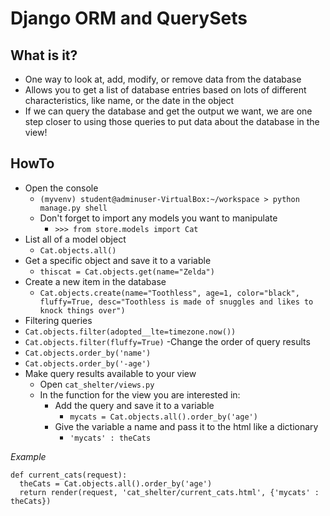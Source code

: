 # Django ORM and QuerySets #

## What is it? ##

- One way to look at, add, modify, or remove data from the database
- Allows you to get a list of database entries based on lots of different characteristics, like name, or the date in the object
- If we can query the database and get the output we want, we are one step closer to using those queries to put data about the database in the view!

## HowTo ##

- Open the console
  - `(myvenv) student@adminuser-VirtualBox:~/workspace > python manage.py shell`
  - Don't forget to import any models you want to manipulate
    - `>>> from store.models import Cat`
- List all of a model object
  - `Cat.objects.all()`
- Get a specific object and save it to a variable
  - `thiscat = Cat.objects.get(name="Zelda")`
- Create a new item in the database
  - `Cat.objects.create(name="Toothless", age=1, color="black", fluffy=True, desc="Toothless is made of snuggles and likes to knock things over")`
-  Filtering queries
  -  `Cat.objects.filter(adopted__lte=timezone.now())`
  -  `Cat.objects.filter(fluffy=True)`
-Change the order of query results
  - `Cat.objects.order_by('name')`
  - `Cat.objects.order_by('-age')`
- Make query results available to your view
  - Open `cat_shelter/views.py`
  - In the function for the view you are interested in:
    - Add the query and save it to a variable
      - `mycats = Cat.objects.all().order_by('age')`
    - Give the variable a name and pass it to the html like a dictionary
      - `'mycats' : theCats`

*Example*

    def current_cats(request):
      theCats = Cat.objects.all().order_by('age')
      return render(request, 'cat_shelter/current_cats.html', {'mycats' : theCats})
